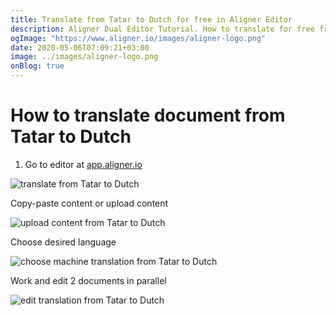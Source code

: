 ```yaml
---
title: Translate from Tatar to Dutch for free in Aligner Editor
description: Aligner Dual Editor Tutorial. How to translate for free from Tatar to Dutch. Aligner is multilingual document management platform. 
ogImage: "https://www.aligner.io/images/aligner-logo.png"
date: 2020-05-06T07:09:21+03:00
image: ../images/aligner-logo.png
onBlog: true
---
```


# How to translate document from Tatar to Dutch

1. Go to editor at [app.aligner.io](https://app.aligner.io "Aligner App web page")

![translate from Tatar to Dutch](../aligner-blank-editor.png "translate from Tatar to Dutch")

Copy-paste content or upload content

![upload content from Tatar to Dutch](../aligner-uploaded-document.png "upload content from Tatar to Dutch")

Choose desired language

![choose machine translation from Tatar to Dutch](../aligner-language-dropdown.png "choose machine translation from Tatar to Dutch")

Work and edit 2 documents in parallel

![edit translation from Tatar to Dutch](../aligner-double-sitded-editor.png "edit translation from Tatar to Dutch")

